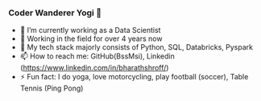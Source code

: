 ### Coder Wanderer Yogi 👋

- 🔭 I’m currently working as a Data Scientist
- 🔭 Working in the field for over 4 years now
- 🌱 My tech stack majorly consists of Python, SQL, Databricks, Pyspark
- 📫 How to reach me: GitHub(BssMsi), Linkedin (https://www.linkedin.com/in/bharathshroff/)
- ⚡ Fun fact: I do yoga, love motorcycling, play football (soccer), Table Tennis (Ping Pong)
